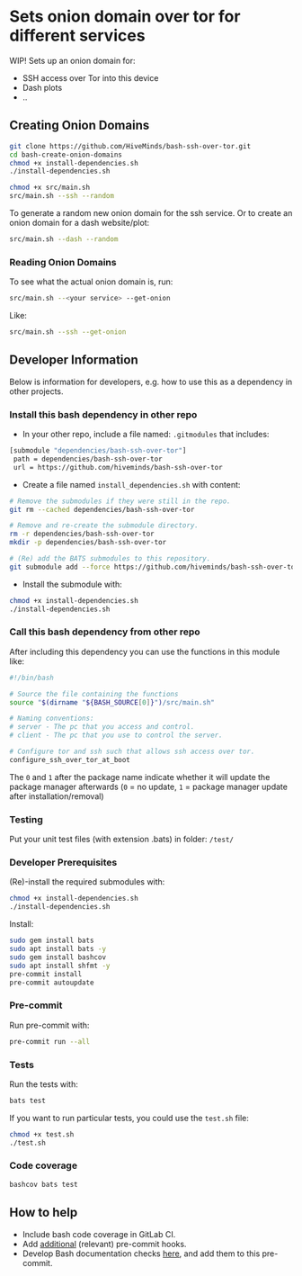 # Sets onion domain over tor for different services

WIP!
Sets up an onion domain for:

- SSH access over Tor into this device
- Dash plots
- ..

## Creating Onion Domains

```sh
git clone https://github.com/HiveMinds/bash-ssh-over-tor.git
cd bash-create-onion-domains
chmod +x install-dependencies.sh
./install-dependencies.sh

chmod +x src/main.sh
src/main.sh --ssh --random
```

To generate a random new onion domain for the ssh service. Or to create an
onion domain for a dash website/plot:

```sh
src/main.sh --dash --random
```

### Reading Onion Domains

To see what the actual onion domain is, run:

```sh
src/main.sh --<your service> --get-onion
```

Like:

```sh
src/main.sh --ssh --get-onion
```

## Developer Information

Below is information for developers, e.g. how to use this as a dependency in
other projects.

### Install this bash dependency in other repo

- In your other repo, include a file named: `.gitmodules` that includes:

```sh
[submodule "dependencies/bash-ssh-over-tor"]
 path = dependencies/bash-ssh-over-tor
 url = https://github.com/hiveminds/bash-ssh-over-tor
```

- Create a file named `install_dependencies.sh` with content:

```sh
# Remove the submodules if they were still in the repo.
git rm --cached dependencies/bash-ssh-over-tor

# Remove and re-create the submodule directory.
rm -r dependencies/bash-ssh-over-tor
mkdir -p dependencies/bash-ssh-over-tor

# (Re) add the BATS submodules to this repository.
git submodule add --force https://github.com/hiveminds/bash-ssh-over-tor dependencies/bash-ssh-over-tor
```

- Install the submodule with:

```sh
chmod +x install-dependencies.sh
./install-dependencies.sh
```

### Call this bash dependency from other repo

After including this dependency you can use the functions in this module like:

```sh
#!/bin/bash

# Source the file containing the functions
source "$(dirname "${BASH_SOURCE[0]}")/src/main.sh"

# Naming conventions:
# server - The pc that you access and control.
# client - The pc that you use to control the server.

# Configure tor and ssh such that allows ssh access over tor.
configure_ssh_over_tor_at_boot
```

The `0` and `1` after the package name indicate whether it will update the
package manager afterwards (`0` = no update, `1` = package manager update after
installation/removal)

### Testing

Put your unit test files (with extension .bats) in folder: `/test/`

### Developer Prerequisites

(Re)-install the required submodules with:

```sh
chmod +x install-dependencies.sh
./install-dependencies.sh
```

Install:

```sh
sudo gem install bats
sudo apt install bats -y
sudo gem install bashcov
sudo apt install shfmt -y
pre-commit install
pre-commit autoupdate
```

### Pre-commit

Run pre-commit with:

```sh
pre-commit run --all
```

### Tests

Run the tests with:

```sh
bats test
```

If you want to run particular tests, you could use the `test.sh` file:

```sh
chmod +x test.sh
./test.sh
```

### Code coverage

```sh
bashcov bats test
```

## How to help

- Include bash code coverage in GitLab CI.
- Add [additional](https://pre-commit.com/hooks.html) (relevant) pre-commit hooks.
- Develop Bash documentation checks
  [here](https://github.com/TruCol/checkstyle-for-bash), and add them to this
  pre-commit.
